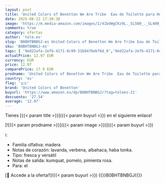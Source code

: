 ```yaml
---
layout: post
title: 'United Colors of Benetton We Are Tribe  Eau de Toilette para Hombre  Larga duración  Fragancia joven  moderna  deportiva y casual  Notas de lavanda  madera  ámbar y frutales  90 ml'
date: 2025-08-22 17:30:38
image: 'https://m.media-amazon.com/images/I/41bdWgCKz9L._SL500_._SL400_.jpg'
comments: true
category: ofertas
author: 'tole.es'
slug: 'B0BHTBNBGJ-es United Colors of Benetton We Are Tribe Eau de Toilette...'
sku: 'B0BHTBNBGJ-es'
tags: [ '9ed22afa-2efb-4171-8c99-31b8476ebf6d_0','9ed22afa-2efb-4171-8c99-31b8476ebf6d_2801','Agua de tocador para hombres','Arborist Merchandising Root','Belleza','Fragancias para hombres','Perfumes y fragancias','Self Service','Special Features Stores','de','eau','toilette','united colors of benetton','🇪🇸', ]
actualPrice: 12.97 EUR
currency: EUR
price: 12.97
comparePrice: 17.9 EUR
prodname: 'United Colors of Benetton We Are Tribe  Eau de Toilette para Hombre  Larga duración  Fragancia joven  moderna  deportiva y casual  Notas de lavanda  madera  ámbar y frutales  90 ml'
country: 'es'
flag: '🇪🇸'
brand: 'United Colors of Benetton'
buyurl: 'https://www.amazon.es/dp/B0BHTBNBGJ/?tag=tolees-21'
descuento: '27.54'
average: '12.97'
---
```


Tienes [{{< param title >}}]({{< param buyurl >}}) en el siguiente enlace!

[![{{< param prodname >}}]({{< param image >}})]({{< param buyurl >}})

ℹ️:

- Familia olfativa: madera
- Notas de corazón: lavanda, verbena, albahaca, haba tonka.
- Tipo: fresca y versátil
- Notas de salida: kumquat, pomelo, pimienta rosa.
- Para: el

[🛒 Accede a la oferta!!]({{< param buyurl >}})
{{<world>}}B0BHTBNBGJ{{</world>}}
